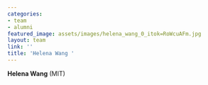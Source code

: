 ```yaml
---
categories:
- team
- alumni
featured_image: assets/images/helena_wang_0_itok=RoWcuAFm.jpg
layout: team
link: ''
title: 'Helena Wang '
---
```


**Helena Wang** (MIT)